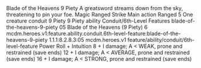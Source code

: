 <ability>
  <name>Blade of the Heavens</name>
  <cost>9 Piety</cost>
  <flavor>A greatsword streams down from the sky, threatening to pin your foe.</flavor>
  <keywords>
    <keyword>Magic</keyword>
    <keyword>Ranged</keyword>
    <keyword>Strike</keyword>
  </keywords>
  <type>Main action</type>
  <distance>Ranged 5</distance>
  <target>One creature</target>
  <metadata>
    <class>conduit</class>
    <cost>9 Piety</cost>
    <cost_amount>9</cost_amount>
    <cost_resource>Piety</cost_resource>
    <feature_type>ability</feature_type>
    <file_dpath>Conduit/6th-Level Features</file_dpath>
    <item_id>blade-of-the-heavens-9-piety</item_id>
    <item_index>05</item_index>
    <item_name>Blade of the Heavens (9 Piety)</item_name>
    <level>6</level>
    <scc>mcdm.heroes.v1:feature.ability.conduit.6th-level-feature:blade-of-the-heavens-9-piety</scc>
    <scdc>1.1.1:8.2.8.3:05</scdc>
    <source>mcdm.heroes.v1</source>
    <type>feature/ability/conduit/6th-level-feature</type>
  </metadata>
  <effects>
    <effect type="roll">
      <roll>Power Roll + Intuition</roll>
      <t1>8 + I damage; A &lt; WEAK, prone and restrained (save ends)</t1>
      <t2>12 + I damage; A &lt; AVERAGE, prone and restrained (save ends)</t2>
      <t3>16 + I damage; A &lt; STRONG, prone and restrained (save ends)</t3>
    </effect>
  </effects>
</ability>
